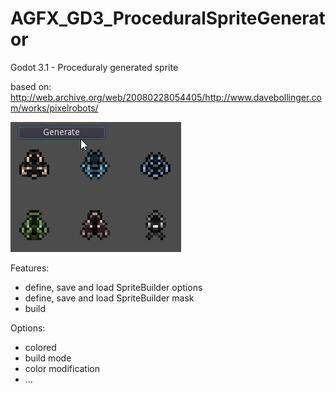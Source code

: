 # AGFX_GD3_ProceduralSpriteGenerator
Godot 3.1 - Proceduraly generated sprite

based on: http://web.archive.org/web/20080228054405/http://www.davebollinger.com/works/pixelrobots/

![Alt text](Screenshot/Godot_v3.1.1-stable_win64_2019-06-28_19-03-07.png?raw=true "PREVIEW")

Features:
- define, save and load SpriteBuilder options
- define, save and load SpriteBuilder mask
- build

Options:
- colored
- build mode
- color modification
- ...

